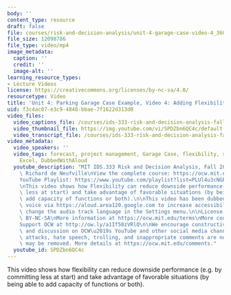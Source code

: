```yaml
---
body: ''
content_type: resource
draft: false
file: courses/risk-and-decision-analysis/unit-4-garage-case-video-4_360p_16_9.mp4
file_size: 12098786
file_type: video/mp4
image_metadata:
  caption: ''
  credit: ''
  image-alt: ''
learning_resource_types:
- Lecture Videos
license: https://creativecommons.org/licenses/by-nc-sa/4.0/
resourcetype: Video
title: 'Unit 4: Parking Garage Case Example, Video 4: Adding Flexibility'
uid: f3c4ac07-e3c9-4848-bbae-7f1622d313d0
video_files:
  video_captions_file: /courses/ids-333-risk-and-decision-analysis-fall-2021/1FeeQkfDO1C5J3UobjCLB_kbkI5NOD__6_transcript.webvtt
  video_thumbnail_file: https://img.youtube.com/vi/SPDZbn6QC4c/default.jpg
  video_transcript_file: /courses/ids-333-risk-and-decision-analysis-fall-2021/1FeeQkfDO1C5J3UobjCLB_kbkI5NOD__6_transcript.pdf
video_metadata:
  video_speakers: ''
  video_tags: forecast, project management, Garage Case, flexibility, simulation,
    Excel, DubbedWithAloud
  youtube_description: "MIT IDS.333 Risk and Decision Analysis, Fall 2021\nInstructor:\
    \ Richard de Neufville\nView the complete course: https://ocw.mit.edu/courses/ids-333-risk-and-decision-analysis-fall-2021/\n\
    YouTube Playlist: https://www.youtube.com/playlist?list=PLUl4u3cNGP62jwhTqp8_1kwrkDkxZhpQC\n\
    \nThis video shows how Flexibility can reduce downside performance (e.g. by committing\
    \ less at start) and take advantage of favorable situations (by being able to\
    \ add capacity of functions or both).\n\nThis video has been dubbed using an artificial\
    \ voice via https://aloud.area120.google.com to increase accessibility. You can\
    \ change the audio track language in the Settings menu.\n\nLicense: Creative Commons\
    \ BY-NC-SA\nMore information at https://ocw.mit.edu/terms\nMore courses at https://ocw.mit.edu\n\
    Support OCW at http://ow.ly/a1If50zVRlQ\n\nWe encourage constructive comments\
    \ and discussion on OCW\u2019s YouTube and other social media channels. Personal\
    \ attacks, hate speech, trolling, and inappropriate comments are not allowed and\
    \ may be removed. More details at https://ocw.mit.edu/comments."
  youtube_id: SPDZbn6QC4c
---
```

This video shows how flexibility can reduce downside performance (e.g. by committing less at start) and take advantage of favorable situations (by being able to add capacity of functions or both).